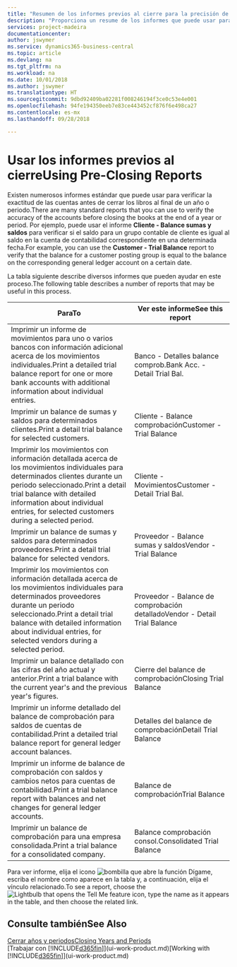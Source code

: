 ```yaml
---
title: "Resumen de los informes previos al cierre para la precisión de las cuentas | Documentos de Microsoft"
description: "Proporciona un resume de los informes que puede usar para verificar la exactitud de las cuentas antes de cerrar los libros al final de un año o periodo."
services: project-madeira
documentationcenter: 
author: jswymer
ms.service: dynamics365-business-central
ms.topic: article
ms.devlang: na
ms.tgt_pltfrm: na
ms.workload: na
ms.date: 10/01/2018
ms.author: jswymer
ms.translationtype: HT
ms.sourcegitcommit: 9dbd92409ba02281f008246194f3ce0c53e4e001
ms.openlocfilehash: 94fe194350eeb7e83ce443452cf876f6e498ca27
ms.contentlocale: es-mx
ms.lasthandoff: 09/28/2018

---
```

# <a name="using-pre-closing-reports"></a><span data-ttu-id="3e0bc-103">Usar los informes previos al cierre</span><span class="sxs-lookup"><span data-stu-id="3e0bc-103">Using Pre-Closing Reports</span></span>
<span data-ttu-id="3e0bc-104">Existen numerosos informes estándar que puede usar para verificar la exactitud de las cuentas antes de cerrar los libros al final de un año o periodo.</span><span class="sxs-lookup"><span data-stu-id="3e0bc-104">There are many standard reports that you can use to verify the accuracy of the accounts before closing the books at the end of a year or period.</span></span> <span data-ttu-id="3e0bc-105">Por ejemplo, puede usar el informe **Cliente - Balance sumas y saldos** para verificar si el saldo para un grupo contable de cliente es igual al saldo en la cuenta de contabilidad correspondiente en una determinada fecha.</span><span class="sxs-lookup"><span data-stu-id="3e0bc-105">For example, you can use the **Customer - Trial Balance** report to verify that the balance for a customer posting group is equal to the balance on the corresponding general ledger account on a certain date.</span></span>

<span data-ttu-id="3e0bc-106">La tabla siguiente describe diversos informes que pueden ayudar en este proceso.</span><span class="sxs-lookup"><span data-stu-id="3e0bc-106">The following table describes a number of reports that may be useful in this process.</span></span>

| <span data-ttu-id="3e0bc-107">Para</span><span class="sxs-lookup"><span data-stu-id="3e0bc-107">To</span></span> | <span data-ttu-id="3e0bc-108">Ver este informe</span><span class="sxs-lookup"><span data-stu-id="3e0bc-108">See this report</span></span> |
| --- | --- |
| <span data-ttu-id="3e0bc-109">Imprimir un informe de movimientos para uno o varios bancos con información adicional acerca de los movimientos individuales.</span><span class="sxs-lookup"><span data-stu-id="3e0bc-109">Print a detailed trial balance report for one or more bank accounts with additional information about individual entries.</span></span> |<span data-ttu-id="3e0bc-110">Banco - Detalles balance comprob.</span><span class="sxs-lookup"><span data-stu-id="3e0bc-110">Bank Acc. - Detail Trial Bal.</span></span> |
| <span data-ttu-id="3e0bc-111">Imprimir un balance de sumas y saldos para determinados clientes.</span><span class="sxs-lookup"><span data-stu-id="3e0bc-111">Print a detail trial balance for selected customers.</span></span> |<span data-ttu-id="3e0bc-112">Cliente - Balance comprobación</span><span class="sxs-lookup"><span data-stu-id="3e0bc-112">Customer - Trial Balance</span></span> |
| <span data-ttu-id="3e0bc-113">Imprimir los movimientos con información detallada acerca de los movimientos individuales para determinados clientes durante un periodo seleccionado.</span><span class="sxs-lookup"><span data-stu-id="3e0bc-113">Print a detail trial balance with detailed information about individual entries, for selected customers during a selected period.</span></span> |<span data-ttu-id="3e0bc-114">Cliente - Movimientos</span><span class="sxs-lookup"><span data-stu-id="3e0bc-114">Customer - Detail Trial Bal.</span></span> |
| <span data-ttu-id="3e0bc-115">Imprimir un balance de sumas y saldos para determinados proveedores.</span><span class="sxs-lookup"><span data-stu-id="3e0bc-115">Print a detail trial balance for selected vendors.</span></span> |<span data-ttu-id="3e0bc-116">Proveedor - Balance sumas y saldos</span><span class="sxs-lookup"><span data-stu-id="3e0bc-116">Vendor - Trial Balance</span></span> |
| <span data-ttu-id="3e0bc-117">Imprimir los movimientos con información detallada acerca de los movimientos individuales para determinados proveedores durante un periodo seleccionado.</span><span class="sxs-lookup"><span data-stu-id="3e0bc-117">Print a detail trial balance with detailed information about individual entries, for selected vendors during a selected period.</span></span> |<span data-ttu-id="3e0bc-118">Proveedor - Balance de comprobación detallado</span><span class="sxs-lookup"><span data-stu-id="3e0bc-118">Vendor - Detail Trial Balance</span></span> |
| <span data-ttu-id="3e0bc-119">Imprimir un balance detallado con las cifras del año actual y anterior.</span><span class="sxs-lookup"><span data-stu-id="3e0bc-119">Print a trial balance with the current year's and the previous year's figures.</span></span> |<span data-ttu-id="3e0bc-120">Cierre del balance de comprobación</span><span class="sxs-lookup"><span data-stu-id="3e0bc-120">Closing Trial Balance</span></span> |
| <span data-ttu-id="3e0bc-121">Imprimir un informe detallado del balance de comprobación para saldos de cuentas de contabilidad.</span><span class="sxs-lookup"><span data-stu-id="3e0bc-121">Print a detailed trial balance report for general ledger account balances.</span></span> |<span data-ttu-id="3e0bc-122">Detalles del balance de comprobación</span><span class="sxs-lookup"><span data-stu-id="3e0bc-122">Detail Trial Balance</span></span> |
| <span data-ttu-id="3e0bc-123">Imprimir un informe de balance de comprobación con saldos y cambios netos para cuentas de contabilidad.</span><span class="sxs-lookup"><span data-stu-id="3e0bc-123">Print a trial balance report with balances and net changes for general ledger accounts.</span></span> |<span data-ttu-id="3e0bc-124">Balance de comprobación</span><span class="sxs-lookup"><span data-stu-id="3e0bc-124">Trial Balance</span></span> |
| <span data-ttu-id="3e0bc-125">Imprimir un balance de comprobación para una empresa consolidada.</span><span class="sxs-lookup"><span data-stu-id="3e0bc-125">Print a trial balance for a consolidated company.</span></span> |<span data-ttu-id="3e0bc-126">Balance comprobación consol.</span><span class="sxs-lookup"><span data-stu-id="3e0bc-126">Consolidated Trial Balance</span></span> |

<span data-ttu-id="3e0bc-127">Para ver informe, elija el icono ![bombilla que abre la función Dígame](media/ui-search/search_small.png "Dígame que desea hacer"), escriba el nombre como aparece en la tabla y, a continuación, elija el vínculo relacionado.</span><span class="sxs-lookup"><span data-stu-id="3e0bc-127">To see a report, choose the ![Lightbulb that opens the Tell Me feature](media/ui-search/search_small.png "Tell me what you want to do") icon, type the name as it appears in the table, and then choose the related link.</span></span>

## <a name="see-also"></a><span data-ttu-id="3e0bc-128">Consulte también</span><span class="sxs-lookup"><span data-stu-id="3e0bc-128">See Also</span></span>
[<span data-ttu-id="3e0bc-129">Cerrar años y periodos</span><span class="sxs-lookup"><span data-stu-id="3e0bc-129">Closing Years and Periods</span></span>](year-close-years-periods.md)  
<span data-ttu-id="3e0bc-130">[Trabajar con [!INCLUDE[d365fin](includes/d365fin_md.md)]](ui-work-product.md)</span><span class="sxs-lookup"><span data-stu-id="3e0bc-130">[Working with [!INCLUDE[d365fin](includes/d365fin_md.md)]](ui-work-product.md)</span></span>


